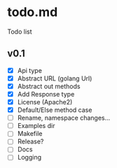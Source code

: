 # todo.md

Todo list

## v0.1

  - [x] Api type
  - [x] Abstract URL (golang Url)
  - [x] Abstract out methods
  - [x] Add Response type
  - [x] License (Apache2)
  - [x] Default/Else method case
  - [ ] Rename, namespace changes...
  - [ ] Examples dir
  - [ ] Makefile
  - [ ] Release?
  - [ ] Docs
  - [ ] Logging
